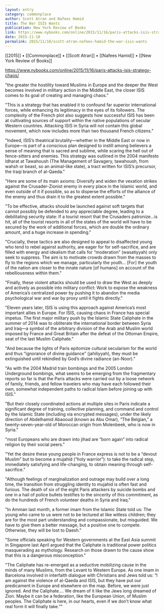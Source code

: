 ```yaml
---
layout: entry
category: commonplace
author: Scott Atran and Nafees Hamid	
title: The War ISIS Wants
publication: New York Review of Books
link: https://www.nybooks.com/online/2015/11/16/paris-attacks-isis-strategy-chaos/
date: 2015-11-18
permalink: 2015/11/18/scott-atran-nafees-hamid-the-war-isis-wants
---
```


[[2015]] • [[Commonplace]] • [[Scott Atran]] • [[Nafees Hamid]] • [[New York Review of Books]]

https://www.nybooks.com/online/2015/11/16/paris-attacks-isis-strategy-chaos/

"the greater the hostility toward Muslims in Europe and the deeper the West becomes involved in military action in the Middle East, the closer ISIS comes to its goal of creating and managing chaos."
 
"This is a strategy that has enabled it to confound far superior international forces, while enhancing its legitimacy in the eyes of its followers. The complexity of the French plot also suggests how successful ISIS has been at cultivating sources of support within the native populations of secular Western countries. Attacking ISIS in Syria will not contain this global movement, which now includes more than two thousand French citizens."

"Indeed, ISIS’s theatrical brutality—whether in the Middle East or now in Europe—is part of a conscious plan designed to instill among believers a sense of meaning that is sacred and sublime, while scaring the hell out of fence-sitters and enemies. This strategy was outlined in the 2004 manifesto Idharat at Tawahoush (The Management of Savagery, tawahoush, from wahsh or beast, so an animal-like state), a tract written for ISIS’s precursor, the Iraqi branch of al-Qaeda."

"Here are some of its main axioms: Diversify and widen the vexation strikes against the Crusader-Zionist enemy in every place in the Islamic world, and even outside of it if possible, so as to disperse the efforts of the alliance of the enemy and thus drain it to the greatest extent possible."

"To be effective, attacks should be launched against soft targets that cannot possibly be defended to any appreciable degree, leading to a debilitating security state: If a tourist resort that the Crusaders patronize…is hit, all of the tourist resorts in all of the states of the world will have to be secured by the work of additional forces, which are double the ordinary amount, and a huge increase in spending."

"Crucially, these tactics are also designed to appeal to disaffected young who tend to rebel against authority, are eager for for self-sacrifice, and are filled with energy and idealism that calls for “moderation” (wasatiyyah) only seek to suppress. The aim is to motivate crowds drawn from the masses to fly to the regions which we manage, particularly the youth… [For] the youth of the nation are closer to the innate nature [of humans] on account of the rebelliousness within them."

"Finally, these violent attacks should be used to draw the West as deeply and actively as possible into military conflict: Work to expose the weakness of America’s centralized power by pushing it to abandon the media psychological war and war by proxy until it fights directly."

"Eleven years later, ISIS is using this approach against America’s most important allies in Europe. For ISIS, causing chaos in France has special impetus. The first major military push by the Islamic State Caliphate in the summer of 2014 was to obliterate the international border between Syria and Iraq—a symbol of the arbitrary division of the Arab and Muslim world imposed by France and Great Britain after the defeat of the Ottoman Empire, seat of the last Muslim Caliphate."

"And because the lights of Paris epitomize cultural secularism for the world and thus “ignorance of divine guidance” (jahiliyyah), they must be extinguished until rekindled by God’s divine radiance (an-Noor)."

"As with the 2004 Madrid train bombings and the 2005 London Underground bombings, what seems to be emerging from the fragmentary reports so far is that the Paris attacks were carried out by a loose network of family, friends, and fellow travelers who may have each followed their own, somewhat independent paths to radical Islam before joining up with ISIS."

"But their closely coordinated actions at multiple sites in Paris indicate a significant degree of training, collective planning, and command and control by the Islamic State (including via encrypted messages), under the likely direction of Abdelhamid Abaooud (known as Abu Omar), “The Belgian,” a twenty-seven-year-old of Moroccan origin from Molenbeek, who is now in Syria."

"most Europeans who are drawn into jihad are “born again” into radical religion by their social peers."

"Yet the desire these young people in France express is not to be a “devout Muslim” but to become a mujahid (“holy warrior”): to take the radical step, immediately satisfying and life-changing, to obtain meaning through self-sacrifice."

"Although feelings of marginalization and outrage may build over a long time, the transition from struggling identity to mujahid is often fast and furious. The death of six of the eight Paris attackers by suicide bombs and one in a hail of police bullets testifies to the sincerity of this commitment, as do the hundreds of French volunteer deaths in Syria and Iraq."

"In Amman last month, a former imam from the Islamic State told us: The young who came to us were not to be lectured at like witless children; they are for the most part understanding and compassionate, but misguided. We have to give them a better message, but a positive one to compete. Otherwise, they will be lost to Daesh."
 
"Some officials speaking for Western governments at the East Asia summit in Singapore last April argued that the Caliphate is traditional power politics masquerading as mythology. Research on those drawn to the cause show that this is a dangerous misconception."

"The Caliphate has re-emerged as a seductive mobilizing cause in the minds of many Muslims, from the Levant to Western Europe. As one imam in Barcelona involved in interfaith dialogue with Christians and Jews told us: “I am against the violence of al-Qaeda and ISIS, but they have put our predicament in Europe and elsewhere on the map. Before, we were just ignored. And the Caliphate…. We dream of it like the Jews long dreamed of Zion. Maybe it can be a federation, like the European Union, of Muslim peoples. The Caliphate is here, in our hearts, even if we don’t know what real form it will finally take.”"